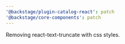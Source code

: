 ```yaml
---
'@backstage/plugin-catalog-react': patch
'@backstage/core-components': patch
---
```


Removing react-text-truncate with css styles.
